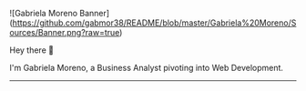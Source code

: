 ![Gabriela Moreno Banner] (https://github.com/gabmor38/README/blob/master/Gabriela%20Moreno/Sources/Banner.png?raw=true)

Hey there 👋

I'm Gabriela Moreno, a Business Analyst pivoting into Web Development. 

***